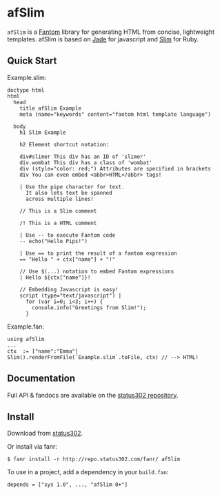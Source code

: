 # afSlim

`afSlim` is a [Fantom](http://fantom.org/) library for generating HTML from concise, lightweight templates. afSlim is based on [Jade](http://jade-lang.com/) for javascript and [Slim](http://slim-lang.com/) for Ruby.



## Quick Start

Example.slim:

    doctype html
    html
      head
        title afSlim Example
        meta (name="keywords" content="fantom html template language")

      body
        h1 Slim Example

        h2 Element shortcut notation:

        div#slimer This div has an ID of 'slimer'
        div.wombat This div has a class of 'wombat'
        div (style="color: red;") Attributes are specified in brackets
        div You can even embed <abbr>HTML</abbr> tags!

        | Use the pipe character for text.
          It also lets text be spanned
          across multiple lines!

        // This is a Slim comment

        /! This is a HTML comment

        | Use -- to execute Fantom code
        -- echo("Hello Pips!")

        | Use == to print the result of a fantom expression
        == "Hello " + ctx["name"] + "!"

        // Use $(...) notation to embed Fantom expressions
        | Hello ${ctx["name"]}!

        // Embedding Javascript is easy!
        script (type="text/javascript") |
          for (var i=0; i<3; i++) {
            console.info("Greetings from Slim!");
          }

Example.fan:

    using afSlim
    ...
    ctx  := ["name":"Emma"]
    Slim().renderFromFile(`Example.slim`.toFile, ctx) // --> HTML!



## Documentation

Full API & fandocs are available on the [status302 repository](http://repo.status302.com/doc/afSlim/#overview).



## Install

Download from [status302](http://repo.status302.com/browse/afSlim).

Or install via fanr:

    $ fanr install -r http://repo.status302.com/fanr/ afSlim

To use in a project, add a dependency in your `build.fan`:

    depends = ["sys 1.0", ..., "afSlim 0+"]
